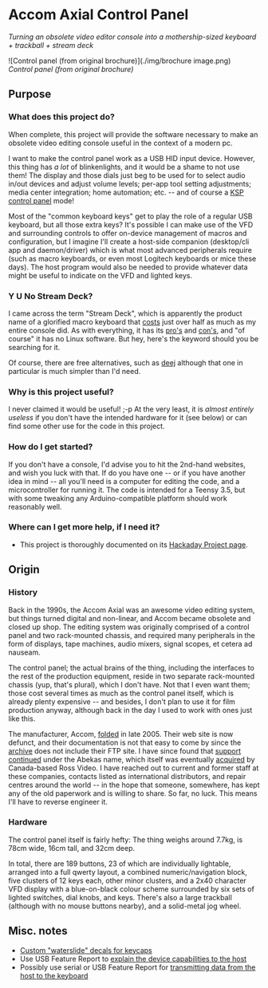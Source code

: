 # Accom Axial Control Panel

_Turning an obsolete video editor console into a mothership-sized keyboard + trackball + stream deck_

![Control panel (from original brochure)](./img/brochure image.png)  
_Control panel (from original brochure)_

## Purpose

### What does this project do?

When complete, this project will provide the software necessary to make an obsolete video editing console useful in the context of a modern pc.

I want to make the control panel work as a USB HID input device. However, this thing has _a lot_ of blinkenlights, and it would be a shame to not use them! The display and those dials just beg to be used for to select audio in/out devices and adjust volume levels; per-app tool setting adjustments; media center integration; home automation; etc. -- and of course a [KSP control panel](https://hackaday.io/project/8891-ksp-gegi) mode!

Most of the "common keyboard keys" get to play the role of a regular USB keyboard, but all those extra keys? It's possible I can make use of the VFD and surrounding controls to offer on-device management of macros and configuration, but I imagine I'll create a host-side companion (desktop/cli app and daemon/driver) which is what most advanced peripherals require (such as macro keyboards, or even most Logitech keyboards or mice these days). The host program would also be needed to provide whatever data might be useful to indicate on the VFD and lighted keys.

### Y U No Stream Deck?

I came across the term "Stream Deck", which is apparently the product name of a glorified macro keyboard that [costs](https://www.elgato.com/en/stream-deck) just over half as much as my entire console did. As with everything, it has its [pro's](https://www.pocket-lint.com/gadgets/news/151906-elagato-stream-deck-best-features) and [con's](https://www.pcgamer.com/no-you-dont-need-a-stream-deck/), and "of course" it has no Linux software. But hey, here's the keyword should you be searching for it.

Of course, there are free alternatives, such as [deej](https://github.com/omriharel/deej) although that one in particular is much simpler than I'd need.

### Why is this project useful?

I never claimed it would be useful! ;-p At the very least, it is _almost entirely useless_ if you don't have the intended hardware for it (see below) or can find some other use for the code in this project.

### How do I get started?

If you don't have a console, I'd advise you to hit the 2nd-hand websites, and wish you luck with that. If do you have one -- or if you have another idea in mind -- all you'll need is a computer for editing the code, and a microcontroller for running it. The code is intended for a Teensy 3.5, but with some tweaking any Arduino-compatible platform should work reasonably well.

### Where can I get more help, if I need it?

- This project is thoroughly documented on its [Hackaday Project page](https://hackaday.io/project/187258-repurposing-an-accom-axial-control-panel).


## Origin

### History

Back in the 1990s, the Accom Axial was an awesome video editing system, but things turned digital and non-linear, and Accom became obsolete and closed up shop. The editing system was originally comprised of a control panel and two rack-mounted chassis, and required many peripherals in the form of displays, tape machines, audio mixers, signal scopes, et cetera ad nauseam.

The control panel; the actual brains of the thing, including the interfaces to the rest of the production equipment, reside in two separate rack-mounted chassis (yup, that's plural), which I don't have. Not that I even want them; those cost several times as much as the control panel itself, which is already plenty expensive -- and besides, I don't plan to use it for film production anyway, although back in the day I used to work with ones just like this.

The manufacturer, Accom, [folded](https://www.tvtechnology.com/news/accom-dims-the-lights-tech-support-to-continue) in late 2005. Their web site is now defunct, and their documentation is not that easy to come by since the [archive](http://web.archive.org/web/*/ftp://ftp.accom.com/*) does not include their FTP site. I have since found that [support continued](https://web.archive.org/web/20060210114811/http://editsuite.com/new/viewtopic.php?id=67) under the Abekas name, which itself was eventually [acquired](https://www.rossvideo.com/ross-acquires-abekas-adding-core-video-server-technology-replay/) by Canada-based Ross Video. I have reached out to current and former staff at these companies, contacts listed as international distributors, and repair centres around the world -- in the hope that someone, somewhere, has kept any of the old paperwork and is willing to share. So far, no luck. This means I'll have to reverse engineer it.

### Hardware

The control panel itself is fairly hefty: The thing weighs around 7.7kg, is 78cm wide, 16cm tall, and 32cm deep.

In total, there are 189 buttons, 23 of which are individually lightable, arranged into a full qwerty layout, a combined numeric/navigation block, five clusters of 12 keys each, other minor clusters, and a 2x40 character VFD display with a blue-on-black colour scheme surrounded by six sets of lighted switches, dial knobs, and keys. There's also a large trackball (although with no mouse buttons nearby), and a solid-metal jog wheel.


## Misc. notes

* [Custom "waterslide" decals for keycaps](https://old.reddit.com/r/MechanicalKeyboards/comments/nncx59/how_to_diy_custom_print_keycaps_using_waterslide/)
* Use USB Feature Report to [explain the device capabilities to the host](https://eleccelerator.com/tutorial-about-usb-hid-report-descriptors/)
* Possibly use serial or USB Feature Report for [transmitting data from the host to the keyboard](https://www.tracesystemsinc.com/USB_Tutorials_web/USB/B1_USB_Classes/Books/A3_A_Closer_Look_at_HID_Class/slide10.htm)